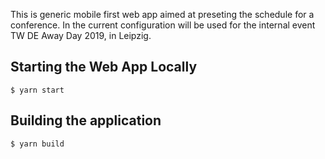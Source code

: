 This is generic mobile first web app aimed at preseting the schedule for a conference. In the current configuration will be used for the internal event TW DE Away Day 2019, in Leipzig.

## Starting the Web App Locally

`$ yarn start`

## Building the application

`$ yarn build`
